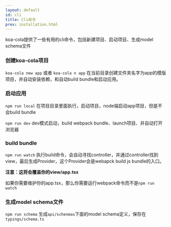 ```yaml
---
layout: default
id: cli
title: Cli命令
prev: installation.html
---
```


koa-cola提供了一些有用的cli命令，包括新建项目、启动项目、生成model schema文件

### 创建koa-cola项目

`koa-cola new app` 或者 `koa-cola n app` 在当前目录创建文件夹名字为app的模版项目，并自动安装依赖，和自动build bundle和启动应用。

### 启动应用

`npm run local` 在项目目录里面执行，启动项目，node端启动app项目，但是不会build bundle

`npm run dev` dev模式启动，build webpack bundle、launch项目、并自动打开浏览器

### build bundle

`npm run watch` 执行build命令，会自动寻找controller，并通过controller找到view，最后生成Provider，这个Provider会是webapck build js bundle的入口。

**注意：这将会覆盖你的view/app.tsx**

如果你需要维护你的app.tsx，那么你需要运行webpack命令而不是`npm run watch`

### 生成model schema文件

`npm run schema`  生成`api/schenmas`下面的model schema定义，保存在`typings/schema.ts`

